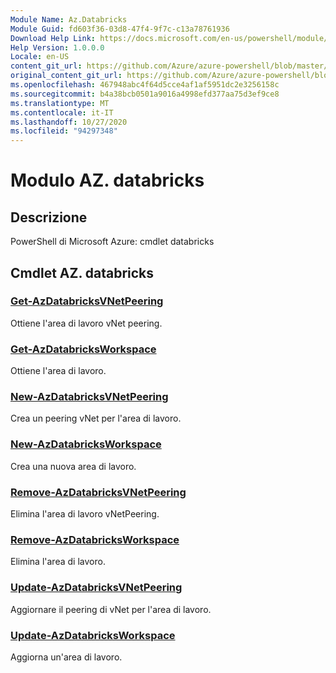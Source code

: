 ```yaml
---
Module Name: Az.Databricks
Module Guid: fd603f36-03d8-47f4-9f7c-c13a78761936
Download Help Link: https://docs.microsoft.com/en-us/powershell/module/az.databricks
Help Version: 1.0.0.0
Locale: en-US
content_git_url: https://github.com/Azure/azure-powershell/blob/master/src/Databricks/help/Az.Databricks.md
original_content_git_url: https://github.com/Azure/azure-powershell/blob/master/src/Databricks/help/Az.Databricks.md
ms.openlocfilehash: 467948abc4f64d5cce4af1af5951dc2e3256158c
ms.sourcegitcommit: b4a38bcb0501a9016a4998efd377aa75d3ef9ce8
ms.translationtype: MT
ms.contentlocale: it-IT
ms.lasthandoff: 10/27/2020
ms.locfileid: "94297348"
---
```

# Modulo AZ. databricks
## Descrizione
PowerShell di Microsoft Azure: cmdlet databricks

## Cmdlet AZ. databricks
### [Get-AzDatabricksVNetPeering](Get-AzDatabricksVNetPeering.md)
Ottiene l'area di lavoro vNet peering.

### [Get-AzDatabricksWorkspace](Get-AzDatabricksWorkspace.md)
Ottiene l'area di lavoro.

### [New-AzDatabricksVNetPeering](New-AzDatabricksVNetPeering.md)
Crea un peering vNet per l'area di lavoro.

### [New-AzDatabricksWorkspace](New-AzDatabricksWorkspace.md)
Crea una nuova area di lavoro.

### [Remove-AzDatabricksVNetPeering](Remove-AzDatabricksVNetPeering.md)
Elimina l'area di lavoro vNetPeering.

### [Remove-AzDatabricksWorkspace](Remove-AzDatabricksWorkspace.md)
Elimina l'area di lavoro.

### [Update-AzDatabricksVNetPeering](Update-AzDatabricksVNetPeering.md)
Aggiornare il peering di vNet per l'area di lavoro.

### [Update-AzDatabricksWorkspace](Update-AzDatabricksWorkspace.md)
Aggiorna un'area di lavoro.

